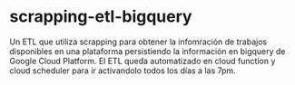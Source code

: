 # scrapping-etl-bigquery
Un ETL que utiliza scrapping para obtener la infomración de trabajos disponibles en una plataforma persistiendo la información en bigquery de Google Cloud Platform. El ETL queda automatizado en cloud function y cloud scheduler para ir activandolo todos los días a las 7pm.
